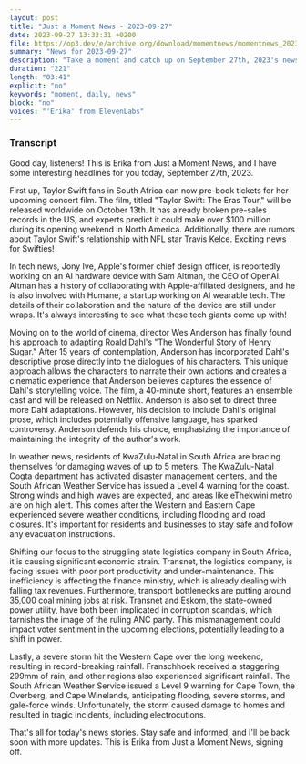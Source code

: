 ```yaml
---
layout: post
title: "Just a Moment News - 2023-09-27"
date: 2023-09-27 13:33:31 +0200
file: https://op3.dev/e/archive.org/download/momentnews/momentnews_2023-09-27.mp3
summary: "News for 2023-09-27"
description: "Take a moment and catch up on September 27th, 2023's news."
duration: "221"
length: "03:41"
explicit: "no"
keywords: "moment, daily, news"
block: "no"
voices: "'Erika' from ElevenLabs"
---
```


### Transcript

Good day, listeners! This is Erika from Just a Moment News, and I have some interesting headlines for you today, September 27th, 2023.

First up, Taylor Swift fans in South Africa can now pre-book tickets for her upcoming concert film. The film, titled "Taylor Swift: The Eras Tour," will be released worldwide on October 13th. It has already broken pre-sales records in the US, and experts predict it could make over $100 million during its opening weekend in North America. Additionally, there are rumors about Taylor Swift's relationship with NFL star Travis Kelce. Exciting news for Swifties!

In tech news, Jony Ive, Apple's former chief design officer, is reportedly working on an AI hardware device with Sam Altman, the CEO of OpenAI. Altman has a history of collaborating with Apple-affiliated designers, and he is also involved with Humane, a startup working on AI wearable tech. The details of their collaboration and the nature of the device are still under wraps. It's always interesting to see what these tech giants come up with!

Moving on to the world of cinema, director Wes Anderson has finally found his approach to adapting Roald Dahl's "The Wonderful Story of Henry Sugar." After 15 years of contemplation, Anderson has incorporated Dahl's descriptive prose directly into the dialogues of his characters. This unique approach allows the characters to narrate their own actions and creates a cinematic experience that Anderson believes captures the essence of Dahl's storytelling voice. The film, a 40-minute short, features an ensemble cast and will be released on Netflix. Anderson is also set to direct three more Dahl adaptations. However, his decision to include Dahl's original prose, which includes potentially offensive language, has sparked controversy. Anderson defends his choice, emphasizing the importance of maintaining the integrity of the author's work.

In weather news, residents of KwaZulu-Natal in South Africa are bracing themselves for damaging waves of up to 5 meters. The KwaZulu-Natal Cogta department has activated disaster management centers, and the South African Weather Service has issued a Level 4 warning for the coast. Strong winds and high waves are expected, and areas like eThekwini metro are on high alert. This comes after the Western and Eastern Cape experienced severe weather conditions, including flooding and road closures. It's important for residents and businesses to stay safe and follow any evacuation instructions.

Shifting our focus to the struggling state logistics company in South Africa, it is causing significant economic strain. Transnet, the logistics company, is facing issues with poor port productivity and under-maintenance. This inefficiency is affecting the finance ministry, which is already dealing with falling tax revenues. Furthermore, transport bottlenecks are putting around 35,000 coal mining jobs at risk. Transnet and Eskom, the state-owned power utility, have both been implicated in corruption scandals, which tarnishes the image of the ruling ANC party. This mismanagement could impact voter sentiment in the upcoming elections, potentially leading to a shift in power.

Lastly, a severe storm hit the Western Cape over the long weekend, resulting in record-breaking rainfall. Franschhoek received a staggering 299mm of rain, and other regions also experienced significant rainfall. The South African Weather Service issued a Level 9 warning for Cape Town, the Overberg, and Cape Winelands, anticipating flooding, severe storms, and gale-force winds. Unfortunately, the storm caused damage to homes and resulted in tragic incidents, including electrocutions.

That's all for today's news stories. Stay safe and informed, and I'll be back soon with more updates. This is Erika from Just a Moment News, signing off.
